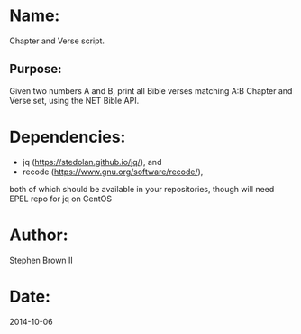 # Name:

Chapter and Verse script.

## Purpose:

Given two numbers A and B, print all Bible verses matching A:B Chapter and Verse set, using the NET Bible API.

# Dependencies:

- jq (https://stedolan.github.io/jq/), and
- recode (https://www.gnu.org/software/recode/),

both of which should be available in your repositories, though will need EPEL repo for jq on CentOS

# Author:

Stephen Brown II

# Date:

2014-10-06
